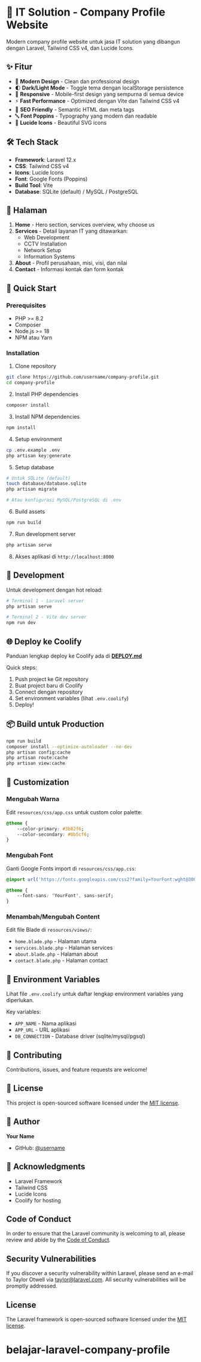 # 🏢 IT Solution - Company Profile Website

Modern company profile website untuk jasa IT solution yang dibangun dengan Laravel, Tailwind CSS v4, dan Lucide Icons.

## ✨ Fitur

- 🎨 **Modern Design** - Clean dan professional design
- 🌓 **Dark/Light Mode** - Toggle tema dengan localStorage persistence
- 📱 **Responsive** - Mobile-first design yang sempurna di semua device
- ⚡ **Fast Performance** - Optimized dengan Vite dan Tailwind CSS v4
- 🎯 **SEO Friendly** - Semantic HTML dan meta tags
- 🔤 **Font Poppins** - Typography yang modern dan readable
- 🎨 **Lucide Icons** - Beautiful SVG icons

## 🛠️ Tech Stack

- **Framework**: Laravel 12.x
- **CSS**: Tailwind CSS v4
- **Icons**: Lucide Icons
- **Font**: Google Fonts (Poppins)
- **Build Tool**: Vite
- **Database**: SQLite (default) / MySQL / PostgreSQL

## 📄 Halaman

1. **Home** - Hero section, services overview, why choose us
2. **Services** - Detail layanan IT yang ditawarkan:
   - Web Development
   - CCTV Installation
   - Network Setup
   - Information Systems
3. **About** - Profil perusahaan, misi, visi, dan nilai
4. **Contact** - Informasi kontak dan form kontak

## 🚀 Quick Start

### Prerequisites

- PHP >= 8.2
- Composer
- Node.js >= 18
- NPM atau Yarn

### Installation

1. Clone repository
```bash
git clone https://github.com/username/company-profile.git
cd company-profile
```

2. Install PHP dependencies
```bash
composer install
```

3. Install NPM dependencies
```bash
npm install
```

4. Setup environment
```bash
cp .env.example .env
php artisan key:generate
```

5. Setup database
```bash
# Untuk SQLite (default)
touch database/database.sqlite
php artisan migrate

# Atau konfigurasi MySQL/PostgreSQL di .env
```

6. Build assets
```bash
npm run build
```

7. Run development server
```bash
php artisan serve
```

8. Akses aplikasi di `http://localhost:8000`

## 🔧 Development

Untuk development dengan hot reload:

```bash
# Terminal 1 - Laravel server
php artisan serve

# Terminal 2 - Vite dev server
npm run dev
```

## 🌐 Deploy ke Coolify

Panduan lengkap deploy ke Coolify ada di **[DEPLOY.md](DEPLOY.md)**

Quick steps:
1. Push project ke Git repository
2. Buat project baru di Coolify
3. Connect dengan repository
4. Set environment variables (lihat `.env.coolify`)
5. Deploy!

## 📦 Build untuk Production

```bash
npm run build
composer install --optimize-autoloader --no-dev
php artisan config:cache
php artisan route:cache
php artisan view:cache
```

## 🎨 Customization

### Mengubah Warna

Edit `resources/css/app.css` untuk custom color palette:

```css
@theme {
    --color-primary: #3b82f6;
    --color-secondary: #8b5cf6;
}
```

### Mengubah Font

Ganti Google Fonts import di `resources/css/app.css`:

```css
@import url('https://fonts.googleapis.com/css2?family=YourFont:wght@300;400;500;600;700&display=swap');

@theme {
    --font-sans: 'YourFont', sans-serif;
}
```

### Menambah/Mengubah Content

Edit file Blade di `resources/views/`:
- `home.blade.php` - Halaman utama
- `services.blade.php` - Halaman services
- `about.blade.php` - Halaman about
- `contact.blade.php` - Halaman contact

## 📝 Environment Variables

Lihat file `.env.coolify` untuk daftar lengkap environment variables yang diperlukan.

Key variables:
- `APP_NAME` - Nama aplikasi
- `APP_URL` - URL aplikasi
- `DB_CONNECTION` - Database driver (sqlite/mysql/pgsql)

## 🤝 Contributing

Contributions, issues, and feature requests are welcome!

## 📄 License

This project is open-sourced software licensed under the [MIT license](https://opensource.org/licenses/MIT).

## 👤 Author

**Your Name**
- GitHub: [@username](https://github.com/username)

## 🙏 Acknowledgments

- Laravel Framework
- Tailwind CSS
- Lucide Icons
- Coolify for hosting

## Code of Conduct

In order to ensure that the Laravel community is welcoming to all, please review and abide by the [Code of Conduct](https://laravel.com/docs/contributions#code-of-conduct).

## Security Vulnerabilities

If you discover a security vulnerability within Laravel, please send an e-mail to Taylor Otwell via [taylor@laravel.com](mailto:taylor@laravel.com). All security vulnerabilities will be promptly addressed.

## License

The Laravel framework is open-sourced software licensed under the [MIT license](https://opensource.org/licenses/MIT).
# belajar-laravel-company-profile
